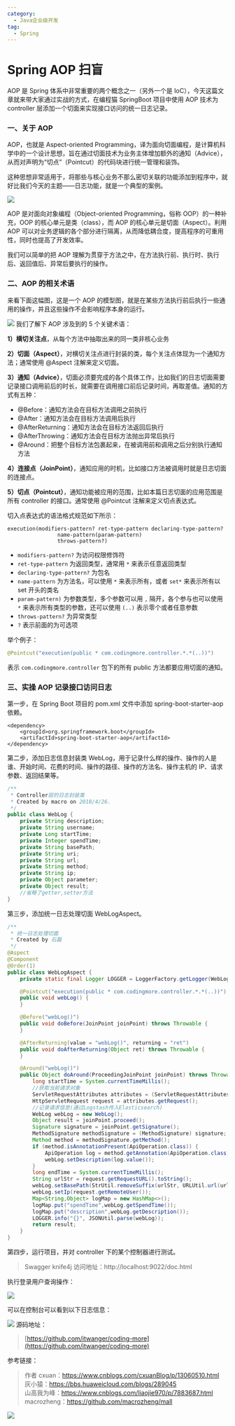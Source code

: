 ```yaml
---
category:
  - Java企业级开发
tag:
  - Spring
---
```


# Spring AOP 扫盲

AOP 是 Spring 体系中非常重要的两个概念之一（另外一个是 IoC），今天这篇文章就来带大家通过实战的方式，在编程猫 SpringBoot 项目中使用 AOP 技术为 controller 层添加一个切面来实现接口访问的统一日志记录。

### 一、关于 AOP

AOP，也就是 Aspect-oriented Programming，译为面向切面编程，是计算机科学中的一个设计思想，旨在通过切面技术为业务主体增加额外的通知（Advice），从而对声明为“切点”（Pointcut）的代码块进行统一管理和装饰。

这种思想非常适用于，将那些与核心业务不那么密切关联的功能添加到程序中，就好比我们今天的主题——日志功能，就是一个典型的案例。

![](https://cdn.jsdelivr.net/gh/thinkingme/thinkingme.github.io@master/images/springboot/aop-log-1.png)

AOP 是对面向对象编程（Object-oriented Programming，俗称 OOP）的一种补充，OOP 的核心单元是类（class），而 AOP 的核心单元是切面（Aspect）。利用 AOP 可以对业务逻辑的各个部分进行隔离，从而降低耦合度，提高程序的可重用性，同时也提高了开发效率。

我们可以简单的把 AOP 理解为贯穿于方法之中，在方法执行前、执行时、执行后、返回值后、异常后要执行的操作。

### 二、AOP 的相关术语

来看下面这幅图，这是一个 AOP 的模型图，就是在某些方法执行前后执行一些通用的操作，并且这些操作不会影响程序本身的运行。

![](https://cdn.jsdelivr.net/gh/thinkingme/thinkingme.github.io@master/images/springboot/aop-log-2.png)
我们了解下 AOP 涉及到的 5 个关键术语：

**1）横切关注点**，从每个方法中抽取出来的同一类非核心业务

**2）切面（Aspect）**，对横切关注点进行封装的类，每个关注点体现为一个通知方法；通常使用 @Aspect 注解来定义切面。

**3）通知（Advice）**，切面必须要完成的各个具体工作，比如我们的日志切面需要记录接口调用前后的时长，就需要在调用接口前后记录时间，再取差值。通知的方式有五种：

- @Before：通知方法会在目标方法调用之前执行
- @After：通知方法会在目标方法调用后执行
- @AfterReturning：通知方法会在目标方法返回后执行
- @AfterThrowing：通知方法会在目标方法抛出异常后执行
- @Around：把整个目标方法包裹起来，在被调用前和调用之后分别执行通知方法

**4）连接点（JoinPoint）**，通知应用的时机，比如接口方法被调用时就是日志切面的连接点。

**5）切点（Pointcut）**，通知功能被应用的范围，比如本篇日志切面的应用范围是所有 controller 的接口。通常使用 @Pointcut 注解来定义切点表达式。

切入点表达式的语法格式规范如下所示：

```
execution(modifiers-pattern? ret-type-pattern declaring-type-pattern?
				name-pattern(param-pattern)
                throws-pattern?)
```

- `modifiers-pattern?` 为访问权限修饰符
- `ret-type-pattern` 为返回类型，通常用 `*` 来表示任意返回类型
- `declaring-type-pattern?` 为包名
- `name-pattern` 为方法名，可以使用 `*` 来表示所有，或者 `set*` 来表示所有以 set 开头的类名
- `param-pattern)` 为参数类型，多个参数可以用 `,` 隔开，各个参与也可以使用 `*` 来表示所有类型的参数，还可以使用 `(..)` 表示零个或者任意参数
- `throws-pattern?` 为异常类型
- `?` 表示前面的为可选项

举个例子：

```java
@Pointcut("execution(public * com.codingmore.controller.*.*(..))")
```

表示 `com.codingmore.controller` 包下的所有 public 方法都要应用切面的通知。

### 三、实操 AOP 记录接口访问日志

第一步，在 Spring Boot 项目的 pom.xml 文件中添加 spring-boot-starter-aop 依赖。

```
<dependency>
    <groupId>org.springframework.boot</groupId>
    <artifactId>spring-boot-starter-aop</artifactId>
</dependency>
```

第二步，添加日志信息封装类 WebLog，用于记录什么样的操作、操作的人是谁、开始时间、花费的时间、操作的路径、操作的方法名、操作主机的 IP、请求参数、返回结果等。

```java
/**
 * Controller层的日志封装类
 * Created by macro on 2018/4/26.
 */
public class WebLog {
    private String description;
    private String username;
    private Long startTime;
    private Integer spendTime;
    private String basePath;
    private String uri;
    private String url;
    private String method;
    private String ip;
    private Object parameter;
    private Object result;
    //省略了getter,setter方法
}
```

第三步，添加统一日志处理切面 WebLogAspect。

```java
/**
 * 统一日志处理切面
 * Created by 石磊
 */
@Aspect
@Component
@Order(1)
public class WebLogAspect {
    private static final Logger LOGGER = LoggerFactory.getLogger(WebLogAspect.class);

    @Pointcut("execution(public * com.codingmore.controller.*.*(..))")
    public void webLog() {
    }

    @Before("webLog()")
    public void doBefore(JoinPoint joinPoint) throws Throwable {
    }

    @AfterReturning(value = "webLog()", returning = "ret")
    public void doAfterReturning(Object ret) throws Throwable {
    }

    @Around("webLog()")
    public Object doAround(ProceedingJoinPoint joinPoint) throws Throwable {
        long startTime = System.currentTimeMillis();
        //获取当前请求对象
        ServletRequestAttributes attributes = (ServletRequestAttributes) RequestContextHolder.getRequestAttributes();
        HttpServletRequest request = attributes.getRequest();
        //记录请求信息(通过Logstash传入Elasticsearch)
        WebLog webLog = new WebLog();
        Object result = joinPoint.proceed();
        Signature signature = joinPoint.getSignature();
        MethodSignature methodSignature = (MethodSignature) signature;
        Method method = methodSignature.getMethod();
        if (method.isAnnotationPresent(ApiOperation.class)) {
            ApiOperation log = method.getAnnotation(ApiOperation.class);
            webLog.setDescription(log.value());
        }
        long endTime = System.currentTimeMillis();
        String urlStr = request.getRequestURL().toString();
        webLog.setBasePath(StrUtil.removeSuffix(urlStr, URLUtil.url(urlStr).getPath()));
        webLog.setIp(request.getRemoteUser());
        Map<String,Object> logMap = new HashMap<>();
        logMap.put("spendTime",webLog.getSpendTime());
        logMap.put("description",webLog.getDescription());
        LOGGER.info("{}", JSONUtil.parse(webLog));
        return result;
    }
}
```

第四步，运行项目，并对 controller 下的某个控制器进行测试。

> Swagger knife4j 访问地址：http://localhost:9022/doc.html

执行登录用户查询操作：

![](https://cdn.jsdelivr.net/gh/thinkingme/thinkingme.github.io@master/images/springboot/aop-log-3.png)

可以在控制台可以看到以下日志信息：

![](https://cdn.jsdelivr.net/gh/thinkingme/thinkingme.github.io@master/images/springboot/aop-log-4.png)
源码地址：

> [https://github.com/itwanger/coding-more](https://github.com/itwanger/coding-more)

参考链接：

> 作者 cxuan：https://www.cnblogs.com/cxuanBlog/p/13060510.html<br>
> 灰小猿：https://bbs.huaweicloud.com/blogs/289045<br>
> 山高我为峰：https://www.cnblogs.com/liaojie970/p/7883687.html<br>
> macrozheng：https://github.com/macrozheng/mall

![](https://cdn.jsdelivr.net/gh/thinkingme/thinkingme.github.io@master/images/xingbiaogongzhonghao.png)
